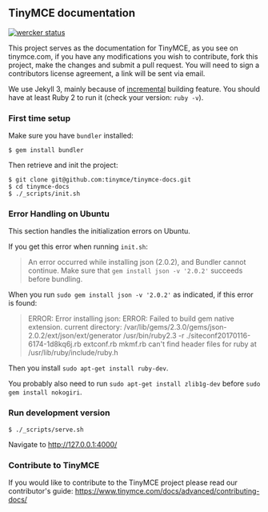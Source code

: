 ## TinyMCE documentation

[![wercker status](https://app.wercker.com/status/4d4c743635332430f9d25acae1be5218/s/master "wercker status")](https://app.wercker.com/project/bykey/4d4c743635332430f9d25acae1be5218)

This project serves as the documentation for TinyMCE, as you see on tinymce.com, if you have any modifications you wish to contribute, fork this project, make the changes and submit a pull request. You will need to sign a contributors license agreement, a link will be sent via email.

We use Jekyll 3, mainly because of [incremental](https://jekyllrb.com/docs/configuration/) building feature. You should have at least Ruby 2 to run it (check your version: `ruby -v`).

### First time setup

Make sure you have `bundler` installed:

    $ gem install bundler
    
Then retrieve and init the project:

    $ git clone git@github.com:tinymce/tinymce-docs.git
    $ cd tinymce-docs
    $ ./_scripts/init.sh

### Error Handling on Ubuntu

This section handles the initialization errors on Ubuntu.

If you get this error when running `init.sh`:

> An error occurred while installing json (2.0.2), and Bundler cannot continue.
  Make sure that `gem install json -v '2.0.2'` succeeds before bundling.

When you run `sudo gem install json -v '2.0.2'` as indicated, if this error is found:

> ERROR:  Error installing json:
> ERROR: Failed to build gem native extension.
  current directory: /var/lib/gems/2.3.0/gems/json-2.0.2/ext/json/ext/generator
  /usr/bin/ruby2.3 -r ./siteconf20170116-6174-1d8kq6j.rb extconf.rb
  mkmf.rb can't find header files for ruby at /usr/lib/ruby/include/ruby.h

Then you install `sudo apt-get install ruby-dev`.

You probably also need to run `sudo apt-get install zlib1g-dev` before `sudo gem install nokogiri`.

### Run development version

    $ ./_scripts/serve.sh

Navigate to http://127.0.0.1:4000/

### Contribute to TinyMCE

If you would like to contribute to the TinyMCE project please read our contributor's guide:
https://www.tinymce.com/docs/advanced/contributing-docs/
